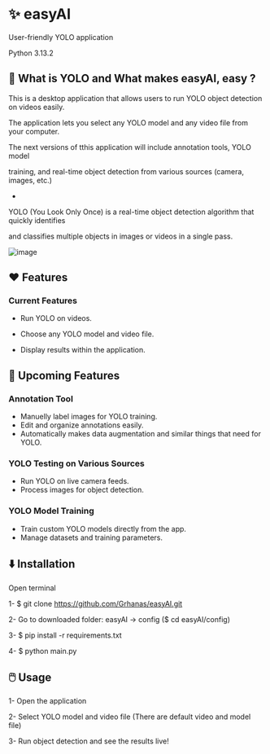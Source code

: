 # :sparkles: easyAI
User-friendly YOLO application

Python 3.13.2

## 📖 What is YOLO and What makes easyAI, easy ?
This is a desktop application that allows users to run YOLO object detection on videos easily.

The application lets you select any YOLO model and any video file from your computer.

The next versions of tthis application will include annotation tools, YOLO model

training, and real-time object detection from various sources (camera, images, etc.)

-

YOLO (You Look Only Once) is a real-time object detection algorithm that quickly identifies

and classifies multiple objects in images or videos in a single pass.


![image](https://github.com/user-attachments/assets/9fb3deb8-9f0b-4086-b155-e2cfd6d85058)


## :heart: Features
### Current Features
- Run YOLO on videos.

- Choose any YOLO model and video file.

- Display results within the application.

## 🚀 Upcoming Features
### Annotation Tool
- Manuelly label images for YOLO training.
- Edit and organize annotations easily.
- Automatically makes data augmentation and similar things that need for YOLO.

### YOLO Testing on Various Sources
- Run YOLO on live camera feeds.
- Process images for object detection.

### YOLO Model Training
- Train custom YOLO models directly from the app.
- Manage datasets and training parameters.

## ⬇️ Installation
Open terminal

1- $ git clone https://github.com/Grhanas/easyAI.git

2- Go to downloaded folder: easyAI -> config ($ cd easyAI/config)

3- $ pip install -r requirements.txt

4- $ python main.py

## 🖱️ Usage
1- Open the application

2- Select YOLO model and video file (There are default video and model file)

3- Run object detection and see the results live!

